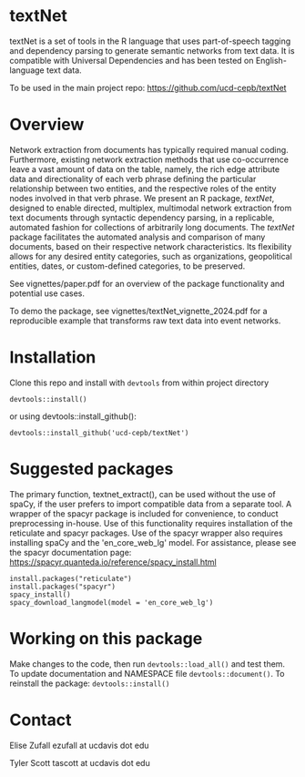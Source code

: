 # textNet

textNet is a set of tools in the R language that uses part-of-speech tagging and dependency parsing to generate semantic networks from text data. It is compatible with Universal Dependencies and has been tested on English-language text data.

To be used in the main project repo: 
https://github.com/ucd-cepb/textNet

# Overview
Network extraction from documents has typically required manual coding.
Furthermore, existing network extraction methods that use co-occurrence
leave a vast amount of data on the table, namely, the rich edge
attribute data and directionality of each verb phrase defining the
particular relationship between two entities, and the respective roles
of the entity nodes involved in that verb phrase. We present an R
package, *textNet*, designed to enable directed, multiplex, multimodal
network extraction from text documents through syntactic dependency
parsing, in a replicable, automated fashion for collections of
arbitrarily long documents. The *textNet* package facilitates the
automated analysis and comparison of many documents, based on their
respective network characteristics. Its flexibility allows for any
desired entity categories, such as organizations, geopolitical entities,
dates, or custom-defined categories, to be preserved.

See vignettes/paper.pdf for an overview of the package functionality and potential use cases.  

To demo the package, see vignettes/textNet_vignette_2024.pdf for a reproducible example that transforms raw text data into event networks.

# Installation

Clone this repo and install with `devtools` from within project directory

```
devtools::install()
```

or using devtools::install_github():

```
devtools::install_github('ucd-cepb/textNet')
```

# Suggested packages
The primary function, textnet_extract(), can be used without the use of spaCy, if the user prefers to import compatible data from a separate tool. A wrapper of the spacyr package is included for convenience, to conduct preprocessing in-house. Use of this functionality requires installation of the reticulate and spacyr packages. Use of the spacyr wrapper also requires installing spaCy and the 'en_core_web_lg' model. For assistance, please see the spacyr documentation page: https://spacyr.quanteda.io/reference/spacy_install.html

```
install.packages("reticulate")
install.packages("spacyr")
spacy_install()
spacy_download_langmodel(model = 'en_core_web_lg')
```

# Working on this package

Make changes to the code, then run `devtools::load_all()` and test them.
To update documentation and NAMESPACE file `devtools::document()`.
To reinstall the package: `devtools::install()`	

# Contact

Elise Zufall ezufall at ucdavis dot edu

Tyler Scott tascott at ucdavis dot edu

